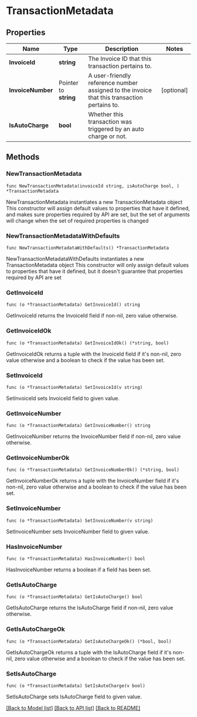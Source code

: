 # TransactionMetadata

## Properties

Name | Type | Description | Notes
------------ | ------------- | ------------- | -------------
**InvoiceId** | **string** | The Invoice ID that this transaction pertains to. | 
**InvoiceNumber** | Pointer to **string** | A user-friendly reference number assigned to the invoice that this transaction pertains to. | [optional] 
**IsAutoCharge** | **bool** | Whether this transaction was triggered by an auto charge or not. | 

## Methods

### NewTransactionMetadata

`func NewTransactionMetadata(invoiceId string, isAutoCharge bool, ) *TransactionMetadata`

NewTransactionMetadata instantiates a new TransactionMetadata object
This constructor will assign default values to properties that have it defined,
and makes sure properties required by API are set, but the set of arguments
will change when the set of required properties is changed

### NewTransactionMetadataWithDefaults

`func NewTransactionMetadataWithDefaults() *TransactionMetadata`

NewTransactionMetadataWithDefaults instantiates a new TransactionMetadata object
This constructor will only assign default values to properties that have it defined,
but it doesn't guarantee that properties required by API are set

### GetInvoiceId

`func (o *TransactionMetadata) GetInvoiceId() string`

GetInvoiceId returns the InvoiceId field if non-nil, zero value otherwise.

### GetInvoiceIdOk

`func (o *TransactionMetadata) GetInvoiceIdOk() (*string, bool)`

GetInvoiceIdOk returns a tuple with the InvoiceId field if it's non-nil, zero value otherwise
and a boolean to check if the value has been set.

### SetInvoiceId

`func (o *TransactionMetadata) SetInvoiceId(v string)`

SetInvoiceId sets InvoiceId field to given value.


### GetInvoiceNumber

`func (o *TransactionMetadata) GetInvoiceNumber() string`

GetInvoiceNumber returns the InvoiceNumber field if non-nil, zero value otherwise.

### GetInvoiceNumberOk

`func (o *TransactionMetadata) GetInvoiceNumberOk() (*string, bool)`

GetInvoiceNumberOk returns a tuple with the InvoiceNumber field if it's non-nil, zero value otherwise
and a boolean to check if the value has been set.

### SetInvoiceNumber

`func (o *TransactionMetadata) SetInvoiceNumber(v string)`

SetInvoiceNumber sets InvoiceNumber field to given value.

### HasInvoiceNumber

`func (o *TransactionMetadata) HasInvoiceNumber() bool`

HasInvoiceNumber returns a boolean if a field has been set.

### GetIsAutoCharge

`func (o *TransactionMetadata) GetIsAutoCharge() bool`

GetIsAutoCharge returns the IsAutoCharge field if non-nil, zero value otherwise.

### GetIsAutoChargeOk

`func (o *TransactionMetadata) GetIsAutoChargeOk() (*bool, bool)`

GetIsAutoChargeOk returns a tuple with the IsAutoCharge field if it's non-nil, zero value otherwise
and a boolean to check if the value has been set.

### SetIsAutoCharge

`func (o *TransactionMetadata) SetIsAutoCharge(v bool)`

SetIsAutoCharge sets IsAutoCharge field to given value.



[[Back to Model list]](../README.md#documentation-for-models) [[Back to API list]](../README.md#documentation-for-api-endpoints) [[Back to README]](../README.md)


